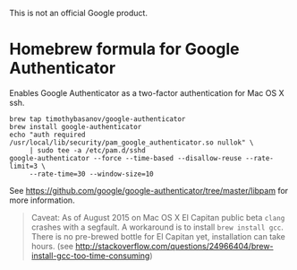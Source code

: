 This is not an official Google product.

# Homebrew formula for Google Authenticator

Enables Google Authenticator as a two-factor authentication
for Mac OS X ssh.

```shell
brew tap timothybasanov/google-authenticator
brew install google-authenticator
echo "auth required /usr/local/lib/security/pam_google_authenticator.so nullok" \
     | sudo tee -a /etc/pam.d/sshd
google-authenticator --force --time-based --disallow-reuse --rate-limit=3 \
     --rate-time=30 --window-size=10
```

See https://github.com/google/google-authenticator/tree/master/libpam
for more information.

> Caveat: As of August 2015 on Mac OS X El Capitan public beta `clang` crashes with a segfault.
> A workaround is to install `brew install gcc`. There is no pre-brewed bottle for
> El Capitan yet, installation can take hours.
> (see http://stackoverflow.com/questions/24966404/brew-install-gcc-too-time-consuming)

